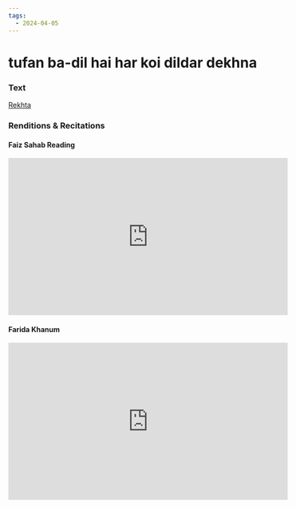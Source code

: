```yaml
---
tags:
  - 2024-04-05
---
```

# tufan ba-dil hai har koi dildar dekhna

### Text
[Rekhta](https://www.rekhta.org/nazms/dildaar-dekhnaa-faiz-ahmad-faiz-nazms?lang=ur)

### Renditions & Recitations

#### Faiz Sahab Reading

<iframe width="560" height="315" src="https://www.youtube.com/embed/H_iWTwnnwtA" title="YouTube video player" frameborder="0" allow="accelerometer; autoplay; clipboard-write; encrypted-media; gyroscope; picture-in-picture" allowfullscreen></iframe>

#### Farida Khanum

<iframe width="560" height="315" src="https://www.youtube.com/embed/tJ7AdfdvXQ8" title="YouTube video player" frameborder="0" allow="accelerometer; autoplay; clipboard-write; encrypted-media; gyroscope; picture-in-picture" allowfullscreen></iframe>

